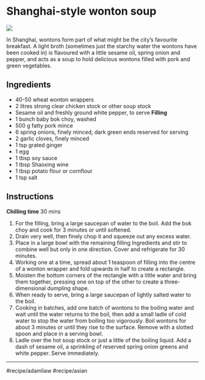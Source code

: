 # Shanghai-style wonton soup
![](assets/8C1EF0B9-706A-4A9B-AB92-1D1099221EE5.png)

In Shanghai, wontons form part of what might be the city’s favourite breakfast. A light broth (sometimes just the starchy water the wontons have been cooked in) is flavoured with a little sesame oil, spring onion and pepper, and acts as a soup to hold delicious wontons filled with pork and green vegetables.

## Ingredients
* 40-50 wheat wonton wrappers
* 2 litres strong clear chicken stock or other soup stock
* Sesame oil and freshly ground white pepper, to serve
**Filling**
* 1 bunch baby bok choy, washed
* 500 g fatty pork mince
* 6  spring onions, finely minced, dark green ends reserved for serving
* 2 garlic cloves, finely minced
* 1 tsp grated ginger
* 1 egg
* 1 tbsp soy sauce
* 1 tbsp Shaoxing wine
* 1 tbsp potato flour or cornflour
* 1 tsp salt
## Instructions
**Chilling time** 30 mins
1. For the filling, bring a large saucepan of water to the boil. Add the bok choy and cook for 3 minutes or until softened.
2. Drain very well, then finely chop it and squeeze out any excess water.
3. Place in a large bowl with the remaining filling Ingredients and stir to combine well but only in one direction. Cover and refrigerate for 30 minutes.
4. Working one at a time, spread about 1 teaspoon of filling into the centre of a wonton wrapper and fold upwards in half to create a rectangle.
5. Moisten the bottom corners of the rectangle with a little water and bring them together, pressing one on top of the other to create a three-dimensional dumpling shape.
6. When ready to serve, bring a large saucepan of lightly salted water to the boil.
7. Cooking in batches, add one batch of wontons to the boiling water and wait until the water returns to the boil, then add a small ladle of cold water to stop the water from boiling too vigorously. Boil wontons for about 3 minutes or until they rise to the surface. Remove with a slotted spoon and place in a serving bowl.
8. Ladle over the hot soup stock or just a little of the boiling liquid. Add a dash of sesame oil, a sprinkling of reserved spring onion greens and white pepper. Serve immediately. 

- - - -
#recipe/adamliaw #recipe/asian